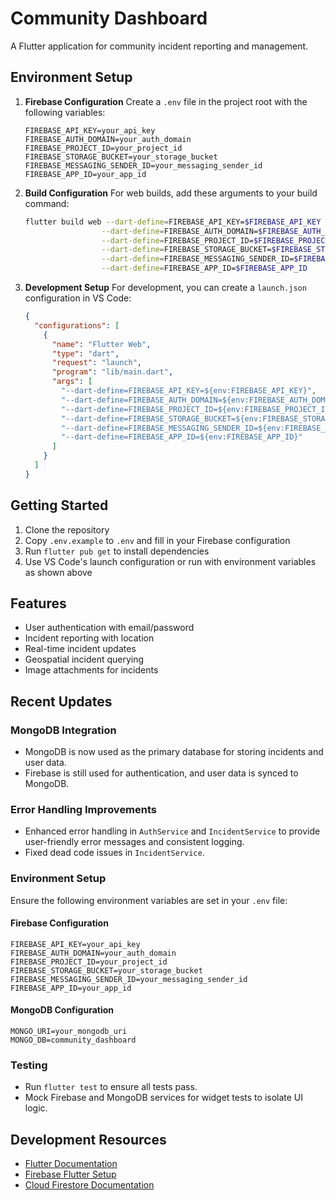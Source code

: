 # Community Dashboard

A Flutter application for community incident reporting and management.

## Environment Setup

1. **Firebase Configuration**
   Create a `.env` file in the project root with the following variables:
   ```
   FIREBASE_API_KEY=your_api_key
   FIREBASE_AUTH_DOMAIN=your_auth_domain
   FIREBASE_PROJECT_ID=your_project_id
   FIREBASE_STORAGE_BUCKET=your_storage_bucket
   FIREBASE_MESSAGING_SENDER_ID=your_messaging_sender_id
   FIREBASE_APP_ID=your_app_id
   ```

2. **Build Configuration**
   For web builds, add these arguments to your build command:
   ```bash
   flutter build web --dart-define=FIREBASE_API_KEY=$FIREBASE_API_KEY \
                    --dart-define=FIREBASE_AUTH_DOMAIN=$FIREBASE_AUTH_DOMAIN \
                    --dart-define=FIREBASE_PROJECT_ID=$FIREBASE_PROJECT_ID \
                    --dart-define=FIREBASE_STORAGE_BUCKET=$FIREBASE_STORAGE_BUCKET \
                    --dart-define=FIREBASE_MESSAGING_SENDER_ID=$FIREBASE_MESSAGING_SENDER_ID \
                    --dart-define=FIREBASE_APP_ID=$FIREBASE_APP_ID
   ```

3. **Development Setup**
   For development, you can create a `launch.json` configuration in VS Code:
   ```json
   {
     "configurations": [
       {
         "name": "Flutter Web",
         "type": "dart",
         "request": "launch",
         "program": "lib/main.dart",
         "args": [
           "--dart-define=FIREBASE_API_KEY=${env:FIREBASE_API_KEY}",
           "--dart-define=FIREBASE_AUTH_DOMAIN=${env:FIREBASE_AUTH_DOMAIN}",
           "--dart-define=FIREBASE_PROJECT_ID=${env:FIREBASE_PROJECT_ID}",
           "--dart-define=FIREBASE_STORAGE_BUCKET=${env:FIREBASE_STORAGE_BUCKET}",
           "--dart-define=FIREBASE_MESSAGING_SENDER_ID=${env:FIREBASE_MESSAGING_SENDER_ID}",
           "--dart-define=FIREBASE_APP_ID=${env:FIREBASE_APP_ID}"
         ]
       }
     ]
   }
   ```

## Getting Started

1. Clone the repository
2. Copy `.env.example` to `.env` and fill in your Firebase configuration
3. Run `flutter pub get` to install dependencies
4. Use VS Code's launch configuration or run with environment variables as shown above

## Features

- User authentication with email/password
- Incident reporting with location
- Real-time incident updates
- Geospatial incident querying
- Image attachments for incidents

## Recent Updates

### MongoDB Integration
- MongoDB is now used as the primary database for storing incidents and user data.
- Firebase is still used for authentication, and user data is synced to MongoDB.

### Error Handling Improvements
- Enhanced error handling in `AuthService` and `IncidentService` to provide user-friendly error messages and consistent logging.
- Fixed dead code issues in `IncidentService`.

### Environment Setup
Ensure the following environment variables are set in your `.env` file:

#### Firebase Configuration
```
FIREBASE_API_KEY=your_api_key
FIREBASE_AUTH_DOMAIN=your_auth_domain
FIREBASE_PROJECT_ID=your_project_id
FIREBASE_STORAGE_BUCKET=your_storage_bucket
FIREBASE_MESSAGING_SENDER_ID=your_messaging_sender_id
FIREBASE_APP_ID=your_app_id
```

#### MongoDB Configuration
```
MONGO_URI=your_mongodb_uri
MONGO_DB=community_dashboard
```

### Testing
- Run `flutter test` to ensure all tests pass.
- Mock Firebase and MongoDB services for widget tests to isolate UI logic.

## Development Resources

- [Flutter Documentation](https://docs.flutter.dev/)
- [Firebase Flutter Setup](https://firebase.google.com/docs/flutter/setup)
- [Cloud Firestore Documentation](https://firebase.google.com/docs/firestore)
